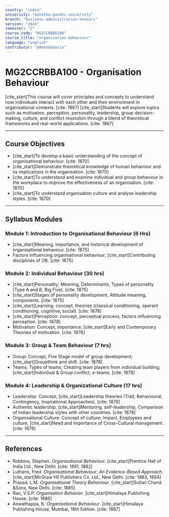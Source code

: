 ```yaml
---
country: "india"
university: "mahatma-gandhi-university"
branch: "business-administration-honours"
version: "2024"
semester: "2"
course_code: "MG2CCRBBA100"
course_title: "organisation-behaviour"
language: "english"
contributor: "@Amendamaria"
---
```

# MG2CCRBBA100 - Organisation Behaviour

[cite_start]This course will cover principles and concepts to understand how individuals interact with each other and their environment in organisational contexts. [cite: 1867] [cite_start]Students will explore topics such as motivation, perception, personality, leadership, group decision-making, culture, and conflict resolution through a blend of theoretical frameworks and real-world applications. [cite: 1867]

---
## Course Objectives

* [cite_start]To develop a basic understanding of the concept of organisational behaviour. [cite: 1870]
* [cite_start]Demonstrate theoretical knowledge of human behaviour and its implications in the organisation. [cite: 1870]
* [cite_start]To understand and examine individual and group behaviour in the workplace to improve the effectiveness of an organisation. [cite: 1870]
* [cite_start]To understand organisation culture and analyse leadership styles. [cite: 1870]

---
## Syllabus Modules

### Module 1: Introduction to Organisational Behaviour (6 Hrs)
* [cite_start]Meaning, importance, and historical development of organisational behaviour. [cite: 1875]
* Factors influencing organisational behaviour; [cite_start]Contributing disciplines of OB. [cite: 1875]

### Module 2: Individual Behaviour (30 hrs)
* [cite_start]Personality: Meaning, Determinants, Types of personality (Type A and B, Big Five). [cite: 1875]
* [cite_start]Stages of personality development, Attitude meaning, components. [cite: 1875]
* [cite_start]Learning: concept, theories (classical conditioning, operant conditioning, cognitive, social). [cite: 1878]
* [cite_start]Perception: concept, perceptual process, factors influencing perception. [cite: 1878]
* Motivation: Concept, importance; [cite_start]Early and Contemporary Theories of motivation. [cite: 1878]

### Module 3: Group & Team Behaviour (7 hrs)
* Group: Concept, Five Stage model of group development; [cite_start]Groupthink and shift. [cite: 1878]
* Teams; Types of teams; Creating team players from individual building; [cite_start]Individual & Group conflict; e-teams. [cite: 1878]

### Module 4: Leadership & Organizational Culture (17 hrs)
* Leadership: Concept; [cite_start]Leadership theories (Trait, Behavioural, Contingency, Inspirational Approaches). [cite: 1878]
* Authentic leadership; [cite_start]Mentoring, self-leadership, Comparison of Indian leadership styles with other countries. [cite: 1878]
* Organisational Culture: Concept of culture; Impact, Employees and culture; [cite_start]Need and importance of Cross-Cultural management. [cite: 1878]

---
## References
* Robbins, Stephen. *Organisational Behaviour*. [cite_start]Prentice Hall of India Ltd., New Delhi. [cite: 1881, 1882]
* Luthans, Fred. *Organisational Behaviour: An Evidence-Based Approach*. [cite_start]McGraw Hil Publishers Co. Ltd., New Delhi. [cite: 1883, 1884]
* Prasad, L.M. *Organisational Theory Behaviour*. [cite_start]Sultan Chand &Sons, New Delhi. [cite: 1885]
* Rao, V.S.P. *Organisation Behavior*. [cite_start]Himalaya Publishing House. [cite: 1886]
* Aswathappa, K. *Organisational Behaviour*. [cite_start]Himalaya Publishing House, Mumbai, 18th Edition. [cite: 1887]